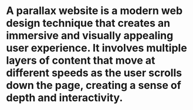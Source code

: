 # A parallax website is a modern web design technique that creates an immersive and visually appealing user experience. It involves multiple layers of content that move at different speeds as the user scrolls down the page, creating a sense of depth and interactivity.